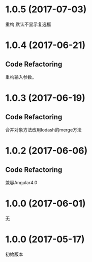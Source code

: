 # 1.0.5 (2017-07-03)

重构 默认不显示复选框

# 1.0.4 (2017-06-21)

## Code Refactoring

重构输入参数。

# 1.0.3 (2017-06-19)

## Code Refactoring

合并对象方法改用lodash的merge方法

# 1.0.2 (2017-06-06)

## Code Refactoring

兼容Angular4.0

# 1.0.0 (2017-06-01)

无

# 1.0.0 (2017-05-17)

初始版本
